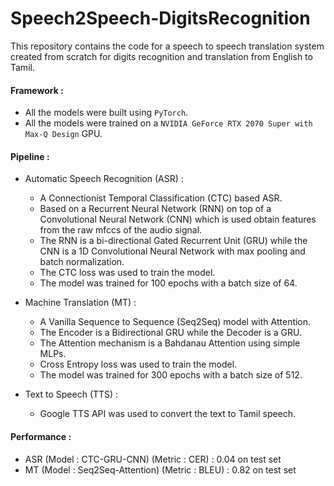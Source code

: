 # Speech2Speech-DigitsRecognition
This repository contains the code for a speech to speech translation system created from scratch for digits recognition and translation from English to Tamil.

#### Framework :
- All the models were built using ```PyTorch```.
- All the models were trained on a ```NVIDIA GeForce RTX 2070 Super with Max-Q Design``` GPU.

#### Pipeline : 
- Automatic Speech Recognition (ASR) :
    - A Connectionist Temporal Classification (CTC) based ASR.
    - Based on a Recurrent Neural Network (RNN) on top of a Convolutional Neural Network (CNN) which is used obtain features from the raw mfccs of the audio signal.
    - The RNN is a bi-directional Gated Recurrent Unit (GRU) while the CNN is a 1D Convolutional Neural Network with max pooling and batch normalization.
    - The CTC loss was used to train the model.
    - The model was trained for 100 epochs with a batch size of 64.

- Machine Translation (MT) :
    - A Vanilla Sequence to Sequence (Seq2Seq) model with Attention.
    - The Encoder is a Bidirectional GRU while the Decoder is a GRU.
    - The Attention mechanism is a Bahdanau Attention using simple MLPs.
    - Cross Entropy loss was used to train the model.
    - The model was trained for 300 epochs with a batch size of 512.

- Text to Speech (TTS) :
    - Google TTS API was used to convert the text to Tamil speech.

#### Performance :
- ASR (Model : CTC-GRU-CNN) (Metric : CER)        : 0.04 on test set
- MT  (Model : Seq2Seq-Attention) (Metric : BLEU) : 0.82 on test set
